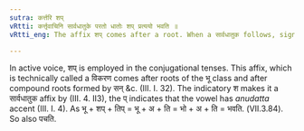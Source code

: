 ```yaml
---
sutra: कर्त्तरि शप्
vRtti: कर्त्तृवाचिनि सार्वधातुके परतो धातोः शप् प्रत्ययो भवति ॥
vRtti_eng: The affix शप् comes after a root. When a सार्वधातुक follows, signifying the agent.

---
```

In active voice, शप् is employed in the conjugational tenses. This affix, which is technically called a विकरण comes after roots of the भू class and after compound roots formed by सन् &c. (III. I. 32). The indicatory श makes it a सार्वधातुक affix by (III. 4. II3), the प् indicates that the vowel has _anudatta_ accent (III. I. 4). As भू + शप् + तिप् = भू + अ + ति = भो + अ + ति = भवति. (VII.3.84). So also पचति.